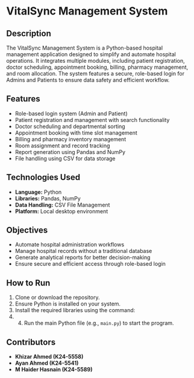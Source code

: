 # VitalSync Management System

## Description
The VitalSync Management System is a Python-based hospital management application designed to simplify and automate hospital operations. It integrates multiple modules, including patient registration, doctor scheduling, appointment booking, billing, pharmacy management, and room allocation. The system features a secure, role-based login for Admins and Patients to ensure data safety and efficient workflow.

## Features
- Role-based login system (Admin and Patient)
- Patient registration and management with search functionality
- Doctor scheduling and departmental sorting
- Appointment booking with time slot management
- Billing and pharmacy inventory management
- Room assignment and record tracking
- Report generation using Pandas and NumPy
- File handling using CSV for data storage

## Technologies Used
- **Language:** Python  
- **Libraries:** Pandas, NumPy  
- **Data Handling:** CSV File Management  
- **Platform:** Local desktop environment

## Objectives
- Automate hospital administration workflows  
- Manage hospital records without a traditional database  
- Generate analytical reports for better decision-making  
- Ensure secure and efficient access through role-based login  

## How to Run
1. Clone or download the repository.  
2. Ensure Python is installed on your system.  
3. Install the required libraries using the command:
4. 4. Run the main Python file (e.g., `main.py`) to start the program.  

## Contributors
- **Khizar Ahmed (K24-5558)**  
- **Ayan Ahmed (K24-5541)**  
- **M Haider Hasnain (K24-5589)**
